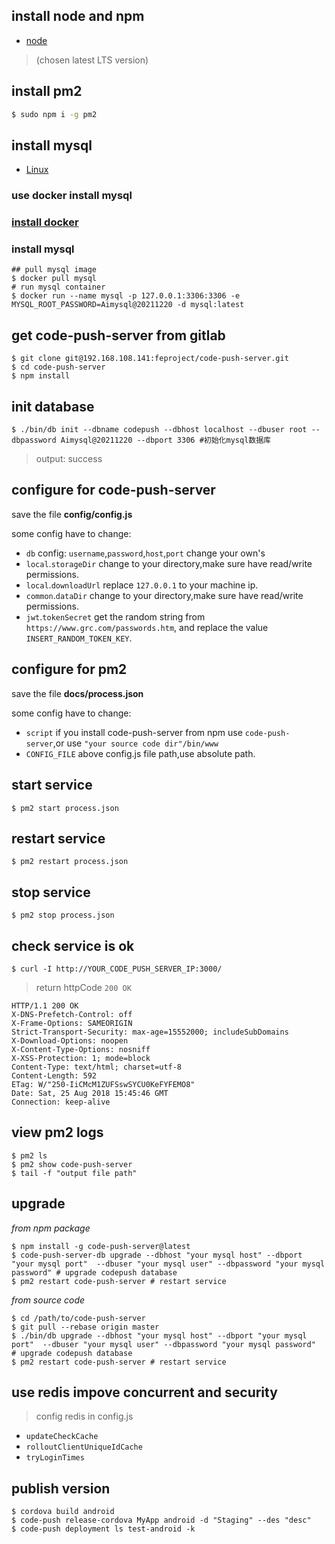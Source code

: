 ## install node and npm

- [node](https://nodejs.org/zh-cn/)

> (chosen latest LTS version)

## install pm2

```bash
$ sudo npm i -g pm2
```

## install mysql 

- [Linux](https://dev.mysql.com/doc/refman/8.0/en/linux-installation.html)

### use docker install mysql

### [install docker](https://docs.docker.com/engine/install/centos/) 
### install mysql

```shell
## pull mysql image
$ docker pull mysql
# run mysql container
$ docker run --name mysql -p 127.0.0.1:3306:3306 -e MYSQL_ROOT_PASSWORD=Aimysql@20211220 -d mysql:latest
```

## get code-push-server from gitlab

```shell
$ git clone git@192.168.108.141:feproject/code-push-server.git
$ cd code-push-server
$ npm install
```

## init database

```shell
$ ./bin/db init --dbname codepush --dbhost localhost --dbuser root --dbpassword Aimysql@20211220 --dbport 3306 #初始化mysql数据库
```

> output: success


## configure for code-push-server

save the file **config/config.js**

some config have to change:
- `db` config: `username`,`password`,`host`,`port` change your own's
- `local`.`storageDir` change to your directory,make sure have read/write permissions.
- `local`.`downloadUrl` replace `127.0.0.1` to your machine ip.
- `common`.`dataDir` change to your directory,make sure have read/write permissions.
- `jwt`.`tokenSecret` get the random string from `https://www.grc.com/passwords.htm`, and replace the value `INSERT_RANDOM_TOKEN_KEY`.




## configure for pm2

save the file **docs/process.json**

some config have to change:
- `script` if you install code-push-server from npm use `code-push-server`,or use `"your source code dir"/bin/www`
- `CONFIG_FILE` above config.js file path,use absolute path.



## start service

```shell
$ pm2 start process.json
```

## restart service

```shell
$ pm2 restart process.json
```

## stop service

```shell
$ pm2 stop process.json
```

## check service is ok 

```shell
$ curl -I http://YOUR_CODE_PUSH_SERVER_IP:3000/
```

> return httpCode `200 OK`

```http
HTTP/1.1 200 OK
X-DNS-Prefetch-Control: off
X-Frame-Options: SAMEORIGIN
Strict-Transport-Security: max-age=15552000; includeSubDomains
X-Download-Options: noopen
X-Content-Type-Options: nosniff
X-XSS-Protection: 1; mode=block
Content-Type: text/html; charset=utf-8
Content-Length: 592
ETag: W/"250-IiCMcM1ZUFSswSYCU0KeFYFEMO8"
Date: Sat, 25 Aug 2018 15:45:46 GMT
Connection: keep-alive
```


## view pm2 logs

```shell
$ pm2 ls
$ pm2 show code-push-server
$ tail -f "output file path"
```

## upgrade

*from npm package*

```shell
$ npm install -g code-push-server@latest
$ code-push-server-db upgrade --dbhost "your mysql host" --dbport "your mysql port"  --dbuser "your mysql user" --dbpassword "your mysql password" # upgrade codepush database
$ pm2 restart code-push-server # restart service
```

*from source code*

```shell
$ cd /path/to/code-push-server
$ git pull --rebase origin master
$ ./bin/db upgrade --dbhost "your mysql host" --dbport "your mysql port"  --dbuser "your mysql user" --dbpassword "your mysql password"
# upgrade codepush database
$ pm2 restart code-push-server # restart service
```

## use redis impove concurrent and security

> config redis in config.js

- `updateCheckCache`
- `rolloutClientUniqueIdCache`
- `tryLoginTimes`



## publish version

``` shell
$ cordova build android
$ code-push release-cordova MyApp android -d "Staging" --des "desc"
$ code-push deployment ls test-android -k
```